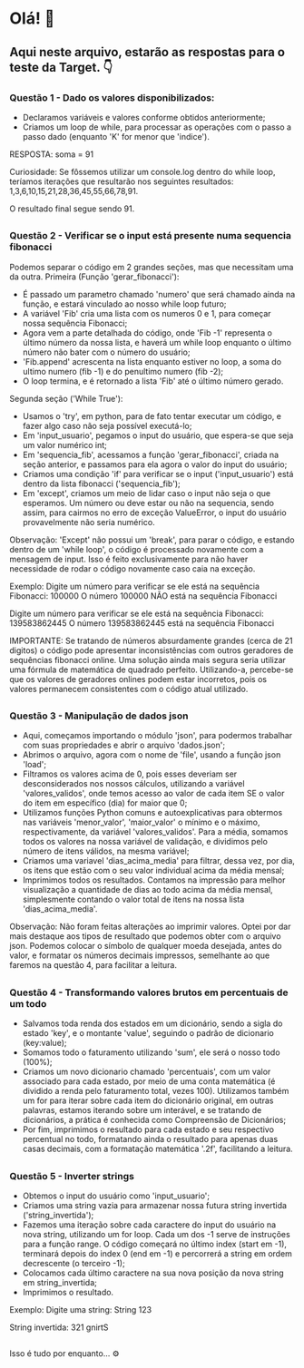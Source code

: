 # Olá! 👋
## Aqui neste arquivo, estarão as respostas para o teste da Target. 👇

### Questão 1 - Dado os valores disponibilizados:

- Declaramos variáveis e valores conforme obtidos anteriormente;
- Criamos um loop de while, para processar as operações com o passo a passo dado (enquanto 'K' for menor que 'indice').

RESPOSTA: soma = 91

Curiosidade: Se fôssemos utilizar um console.log dentro do while loop, teríamos iterações que resultarão nos seguintes resultados:
1,3,6,10,15,21,28,36,45,55,66,78,91.

O resultado final segue sendo 91.

##

### Questão 2 - Verificar se o input está presente numa sequencia fibonacci

Podemos separar o código em 2 grandes seções, mas que necessitam uma da outra.
Primeira (Função 'gerar_fibonacci'):
- É passado um parametro chamado 'numero' que será chamado ainda na função, e estará vinculado ao nosso while loop futuro;
- A variável 'Fib' cria uma lista com os numeros 0 e 1, para começar nossa sequência Fibonacci;
- Agora vem a parte detalhada do código, onde 'Fib -1' representa o último número da nossa lista, e haverá um while loop enquanto o último número não bater com o número do usuário;
- 'Fib.append' acrescenta na lista enquanto estiver no loop, a soma do ultimo numero (fib -1) e do penultimo numero (fib -2);
- O loop termina, e é retornado a lista 'Fib' até o último número gerado.

Segunda seção ('While True'):
- Usamos o 'try', em python, para de fato tentar executar um código, e fazer algo caso não seja possível executá-lo;
- Em 'input_usuario', pegamos o input do usuário, que espera-se que seja um valor numérico int;
- Em 'sequencia_fib', acessamos a função 'gerar_fibonacci', criada na seção anterior, e passamos para ela agora o valor do input do usuário;
- Criamos uma condição 'if' para verificar se o input ('input_usuario') está dentro da lista fibonacci ('sequencia_fib');
- Em 'except', criamos um meio de lidar caso o input não seja o que esperamos. Um número ou deve estar ou não na sequencia, sendo assim, para cairmos no erro de exceção ValueError, o input do usuário provavelmente não seria numérico.

Observação: 'Except' não possui um 'break', para parar o código, e estando dentro de um 'while loop', o código é processado novamente com a mensagem de input. Isso é feito exclusivamente para não haver necessidade de rodar o código novamente caso caia na exceção.

Exemplo: Digite um número para verificar se ele está na sequência Fibonacci: 100000
O número 100000 NÃO está na sequência Fibonacci

Digite um número para verificar se ele está na sequência Fibonacci: 139583862445
O número 139583862445 está na sequência Fibonacci

IMPORTANTE: Se tratando de números absurdamente grandes (cerca de 21 digitos) o código pode apresentar inconsistências com outros geradores de sequências fibonacci online. Uma solução ainda mais segura seria utilizar uma fórmula de matemática de quadrado perfeito. Utilizando-a, percebe-se que os valores de geradores onlines podem estar incorretos, pois os valores permanecem consistentes com o código atual utilizado.

##

### Questão 3 - Manipulação de dados json

- Aqui, começamos importando o módulo 'json', para podermos trabalhar com suas propriedades e abrir o arquivo 'dados.json';
- Abrimos o arquivo, agora com o nome de 'file', usando a função json 'load';
- Filtramos os valores acima de 0, pois esses deveriam ser desconsiderados nos nossos cálculos, utilizando a variável 'valores_validos', onde temos acesso ao valor de cada item SE o valor do item em específico (dia) for maior que 0;
- Utilizamos funções Python comuns e autoexplicativas para obtermos nas variáveis 'menor_valor', 'maior_valor' o mínimo e o máximo, respectivamente, da variável 'valores_validos'. Para a média, somamos todos os valores na nossa variável de validação, e dividimos pelo número de itens válidos, na mesma variável;
- Criamos uma variavel 'dias_acima_media' para filtrar, dessa vez, por dia, os itens que estão com o seu valor individual acima da média mensal;
- Imprimimos todos os resultados. Contamos na impressão para melhor visualização a quantidade de dias ao todo acima da média mensal, simplesmente contando o valor total de itens na nossa lista 'dias_acima_media'.

Observação: Não foram feitas alterações ao imprimir valores. Optei por dar mais destaque aos tipos de resultado que podemos obter com o arquivo json. Podemos colocar o símbolo de qualquer moeda desejada, antes do valor, e formatar os números decimais impressos, semelhante ao que faremos na questão 4, para facilitar a leitura.

##

### Questão 4 - Transformando valores brutos em percentuais de um todo

- Salvamos toda renda dos estados em um dicionário, sendo a sigla do estado 'key', e o montante 'value', seguindo o padrão de dicionario (key:value);
- Somamos todo o faturamento utilizando 'sum', ele será o nosso todo (100%);
- Criamos um novo dicionario chamado 'percentuais', com um valor associado para cada estado, por meio de uma conta matemática (é dividido a renda pelo faturamento total, vezes 100). Utilizamos também um for para iterar sobre cada item  do dicionário original, em outras palavras, estamos iterando sobre um interável, e se tratando de dicionários, a prática é conhecida como Compreensão de Dicionários;
- Por fim, imprimimos o resultado para cada estado e seu respectivo percentual no todo, formatando ainda o resultado para apenas duas casas decimais, com a formatação matemática '.2f', facilitando a leitura.

##

### Questão 5 - Inverter strings

- Obtemos o input do usuário como 'input_usuario';
- Criamos uma string vazia para armazenar nossa futura string invertida ('string_invertida');
- Fazemos uma iteração sobre cada caractere do input do usuário na nova string, utilizando um for loop. Cada um dos -1 serve de instruções para a função range. O código começará no último index (start em -1), terminará depois do index 0 (end em -1) e percorrerá a string em ordem decrescente (o terceiro -1);
- Colocamos cada último caractere na sua nova posição da nova string em string_invertida;
- Imprimimos o resultado.

Exemplo: Digite uma string: String 123

String invertida: 321 gnirtS

##

Isso é tudo por enquanto... ⚙️